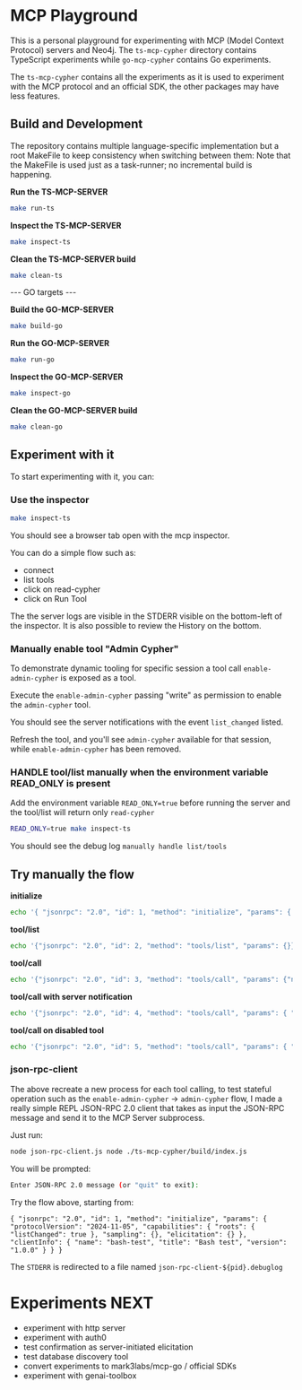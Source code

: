 # MCP Playground

This is a personal playground for experimenting with MCP (Model Context Protocol) servers and Neo4j.
The `ts-mcp-cypher` directory contains TypeScript experiments while `go-mcp-cypher` contains Go experiments.

The `ts-mcp-cypher` contains all the experiments as it is used to experiment with the MCP protocol and an official SDK,
the other packages may have less features.

## Build and Development

The repository contains multiple language-specific implementation but a root MakeFile to keep consistency when switching between them:
Note that the MakeFile is used just as a task-runner; no incremental build is happening.

**Run the TS-MCP-SERVER**

```bash
make run-ts
```

**Inspect the TS-MCP-SERVER**

```bash
make inspect-ts
```

**Clean the TS-MCP-SERVER build**

```bash
make clean-ts
```

--- GO targets ---

**Build the GO-MCP-SERVER**

```bash
make build-go
```

**Run the GO-MCP-SERVER**

```bash
make run-go
```

**Inspect the GO-MCP-SERVER**

```bash
make inspect-go
```

**Clean the GO-MCP-SERVER build**

```bash
make clean-go
```

## Experiment with it

To start experimenting with it, you can:

### Use the inspector

```bash
make inspect-ts
```

You should see a browser tab open with the mcp inspector.

You can do a simple flow such as:

- connect
- list tools
- click on read-cypher
- click on Run Tool

The the server logs are visible in the STDERR visible on the bottom-left of the inspector.
It is also possible to review the History on the bottom.

### Manually enable tool "Admin Cypher"

To demonstrate dynamic tooling for specific session a tool call `enable-admin-cypher` is exposed as a tool.

Execute the `enable-admin-cypher` passing "write" as permission to enable the `admin-cypher` tool.

You should see the server notifications with the event `list_changed` listed.

Refresh the tool, and you'll see `admin-cypher` available for that session, while `enable-admin-cypher` has been removed.

### HANDLE tool/list manually when the environment variable READ_ONLY is present

Add the environment variable `READ_ONLY=true` before running the server and the tool/list will return only `read-cypher`

```bash
READ_ONLY=true make inspect-ts
```

You should see the debug log `manually handle list/tools`

## Try manually the flow

**initialize**

```bash
echo '{ "jsonrpc": "2.0", "id": 1, "method": "initialize", "params": { "protocolVersion": "2024-11-05", "capabilities": { "roots": { "listChanged": true }, "sampling": {}, "elicitation": {} }, "clientInfo": { "name": "bash-test", "title": "Bash test", "version": "1.0.0" } } }' | make run-ts
```

**tool/list**

```bash
echo '{"jsonrpc": "2.0", "id": 2, "method": "tools/list", "params": {}}' | make run-ts
```

**tool/call**

```bash
echo '{"jsonrpc": "2.0", "id": 3, "method": "tools/call", "params": {"name": "read-cypher", "arguments": {"cypherQuery": "MATCH (n) RETURN n LIMIT 5"}}}' | make run-ts
```

**tool/call with server notification**

```bash
echo '{"jsonrpc": "2.0", "id": 4, "method": "tools/call", "params": { "name": "enable-admin-cypher", "arguments": { "permission": "write" }, "_meta": { "progressToken": 0 } } }' | make run-ts
```

**tool/call on disabled tool**

```bash
echo '{"jsonrpc": "2.0", "id": 5, "method": "tools/call", "params": { "name": "admin-cypher", "arguments": { "cypherQuery": "CREATE(n:User) SET n.name = \"MPC-USER\"", "url": "bolt://localhost:7687" }, "_meta": { "progressToken": 2 } } }' |  make run-ts
```

### json-rpc-client

The above recreate a new process for each tool calling, to test stateful operation such as the `enable-admin-cypher` -> `admin-cypher` flow,
I made a really simple REPL JSON-RPC 2.0 client that takes as input the JSON-RPC message and send it to the MCP Server subprocess.

Just run:

```bash
node json-rpc-client.js node ./ts-mcp-cypher/build/index.js
```

You will be prompted:

```bash
Enter JSON-RPC 2.0 message (or "quit" to exit):
```

Try the flow above, starting from:

```
{ "jsonrpc": "2.0", "id": 1, "method": "initialize", "params": { "protocolVersion": "2024-11-05", "capabilities": { "roots": { "listChanged": true }, "sampling": {}, "elicitation": {} }, "clientInfo": { "name": "bash-test", "title": "Bash test", "version": "1.0.0" } } }
```

The `STDERR` is redirected to a file named `json-rpc-client-${pid}.debuglog`

# Experiments NEXT

- experiment with http server
- experiment with auth0
- test confirmation as server-initiated elicitation
- test database discovery tool
- convert experiments to mark3labs/mcp-go / official SDKs
- experiment with genai-toolbox
